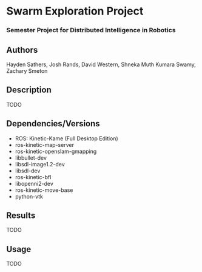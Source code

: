 # Swarm Exploration Project
### Semester Project for Distributed Intelligence in Robotics

## Authors
Hayden Sathers, Josh Rands, David Western, Shneka Muth Kumara Swamy, Zachary Smeton

## Description
TODO

## Dependencies/Versions
- ROS: Kinetic-Kame (Full Desktop Edition)
- ros-kinetic-map-server
- ros-kinetic-openslam-gmapping
- libbullet-dev
- libsdl-image1.2-dev
- libsdl-dev
- ros-kinetic-bfl
- libopenni2-dev
- ros-kinetic-move-base
- python-vtk

## Results
TODO

## Usage
TODO
